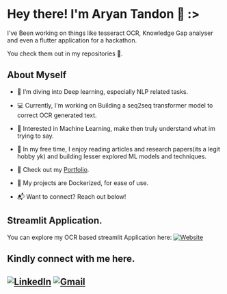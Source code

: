 # Hey there! I'm Aryan Tandon 🌟 :>

I've Been working on things like tesseract OCR, Knowledge Gap analyser and even a flutter application for a hackathon. 

You check them out in my repositories 📜.

## **About Myself** 
- 🌱 I’m diving into Deep learning, especially NLP related tasks.
- 💻 Currently, I'm working on Building a seq2seq transformer model to correct OCR generated text.
- 🎯 Interested in Machine Learning, make then truly understand what im trying to say. 
- 🎵 In my free time, I enjoy reading articles and research papers(its a legit hobby yk) and building lesser explored ML models and techniques.
- 🚀 Check out my [Portfolio](https://github.com/PhoenixAlpha23).

- 🔧 My projects are Dockerized, for ease of use.
- 📬 Want to connect? Reach out below!

## Streamlit Application.
You can explore my OCR based streamlit Application here:
[![Website](https://img.shields.io/badge/-Website-0473c2?style=flat-square&logo=Google-Chrome&logoColor=white)](https://ocr-project-msvaqi6mtvblxm3d3bigxn.streamlit.app/)
## **Kindly connect with me here.**
[![LinkedIn](https://img.shields.io/badge/-LinkedIn-blue?style=flat-square&logo=Linkedin&logoColor=white)](www.linkedin.com/in/aryanrahultandon)
[![Gmail](https://img.shields.io/badge/-Gmail-c14438?style=flat-square&logo=Gmail&logoColor=white)](mailto:aryantandon2323@gmail.com)
---
